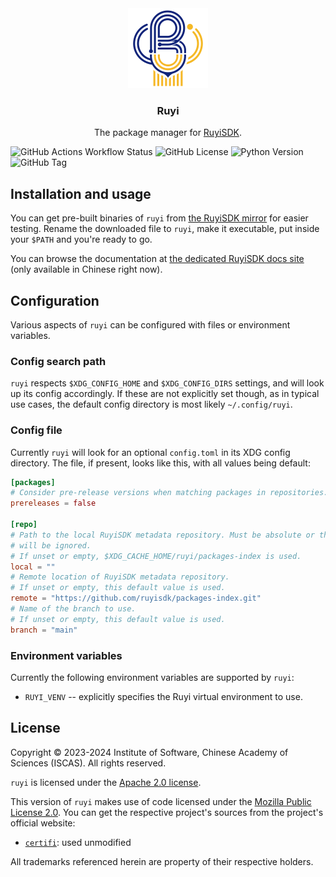 <div align="center">
<img alt="RuyiSDK Logo" src="resources/ruyi-logo-256.png" height="128" />
<h3>Ruyi</h3>
<p>The package manager for <a href="https://github.com/ruyisdk">RuyiSDK</a>.</p>
</div>

![GitHub Actions Workflow Status](https://img.shields.io/github/actions/workflow/status/ruyisdk/ruyi/dist.yml)
![GitHub License](https://img.shields.io/github/license/ruyisdk/ruyi)
![Python Version](https://img.shields.io/badge/python-%3E%3D3.11-blue)
![GitHub Tag](https://img.shields.io/github/v/tag/ruyisdk/ruyi?label=latest%20tag)

## Installation and usage

You can get pre-built binaries of `ruyi` from [the RuyiSDK mirror][mirror-testing]
for easier testing. Rename the downloaded file to `ruyi`, make it executable,
put inside your `$PATH` and you're ready to go.

[mirror-testing]: https://mirror.iscas.ac.cn/ruyisdk/ruyi/testing/

You can browse the documentation at [the dedicated RuyiSDK docs site][docs]
(only available in Chinese right now).

[docs]: https://ruyisdk.github.io/docs/zh/introduction/

## Configuration

Various aspects of `ruyi` can be configured with files or environment variables.

### Config search path

`ruyi` respects `$XDG_CONFIG_HOME` and `$XDG_CONFIG_DIRS` settings, and will
look up its config accordingly. If these are not explicitly set though, as in
typical use cases, the default config directory is most likely `~/.config/ruyi`.

### Config file

Currently `ruyi` will look for an optional `config.toml` in its XDG config
directory. The file, if present, looks like this, with all values being default:

```toml
[packages]
# Consider pre-release versions when matching packages in repositories.
prereleases = false

[repo]
# Path to the local RuyiSDK metadata repository. Must be absolute or the setting
# will be ignored.
# If unset or empty, $XDG_CACHE_HOME/ruyi/packages-index is used.
local = ""
# Remote location of RuyiSDK metadata repository.
# If unset or empty, this default value is used.
remote = "https://github.com/ruyisdk/packages-index.git"
# Name of the branch to use.
# If unset or empty, this default value is used.
branch = "main"
```

### Environment variables

Currently the following environment variables are supported by `ruyi`:

* `RUYI_VENV` -- explicitly specifies the Ruyi virtual environment to use.

## License

Copyright &copy; 2023-2024 Institute of Software, Chinese Academy of Sciences (ISCAS).
All rights reserved.

`ruyi` is licensed under the [Apache 2.0 license](./LICENSE-Apache.txt).

This version of `ruyi` makes use of code licensed under the
[Mozilla Public License 2.0](https://mozilla.org/MPL/2.0/).
You can get the respective project's sources from the project's official
website:

* [`certifi`](https://github.com/certifi/python-certifi): used unmodified

All trademarks referenced herein are property of their respective holders.
